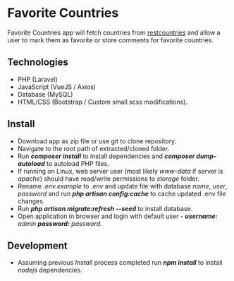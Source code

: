 # Favorite Countries

Favorite Countries app will fetch countries from [restcountries](https://restcountries.eu) and allow a user to mark them as favorite or store comments for favorite countries.

## Technologies

- PHP (Laravel)
- JavaScript (VueJS / Axios)
- Database (MySQL)
- HTML/CSS (Bootstrap / Custom small scss modifications).

## Install

- Download app as zip file or use git to clone repository.
- Navigate to the root path of extracted/cloned folder.
- Run ***composer install*** to install dependencies and ***composer dump-autoload*** to autoload PHP files.
- If running on Linux, web server user (most likely *www-data* if server is *apache*) should have read/write permissions to *storage* folder.
- Rename *.env.example* to *.env* and update file with database *name*, *user*, *password* and run ***php artisan config:cache*** to cache updated .env file changes.
- Run ***php artisan migrate:refresh --seed*** to install database.
- Open application in browser and login with default user - ***username:*** *admin* ***password:*** *password*.

## Development

- Assuming previous *Install* process completed run ***npm install*** to install *nodejs* dependencies.
